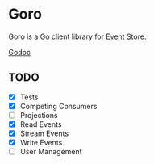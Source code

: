 Goro
====

Goro is a [Go](http://golang.org) client library for [Event Store](http://eventstore.org).

[Godoc](https://godoc.org/github.com/vectorhacker/goro)

TODO
---

- [x] Tests
- [x] Competing Consumers
- [ ] Projections
- [x] Read Events
- [x] Stream Events
- [x] Write Events
- [ ] User Management